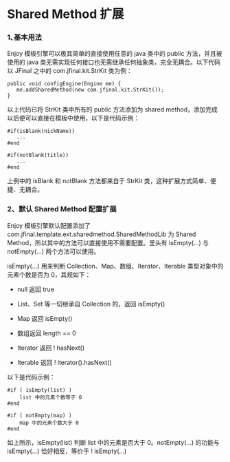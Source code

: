 # Shared Method 扩展

### 1､基本用法

Enjoy 模板引擎可以极其简单的直接使用任意的 java 类中的 public 方法，并且被使用的 java 类无需实现任何接口也无需继承任何抽象类，完全无耦合。以下代码以 JFinal 之中的 com.jfinal.kit.StrKit 类为例：

```
public void configEngine(Engine me) {
   me.addSharedMethod(new com.jfinal.kit.StrKit());
}
```

以上代码已将 StrKit 类中所有的 public 方法添加为 shared method，添加完成以后便可以直接在模板中使用，以下是代码示例：

```
#if(isBlank(nickName))
   ...
#end

#if(notBlank(title))
   ...
#end
```

上例中的 isBlank 和 notBlank 方法都来自于 StrKit 类，这种扩展方式简单、便捷、无耦合。

### 2、默认 Shared Method 配置扩展

Enjoy 模板引擎默认配置添加了 com.jfinal.template.ext.sharedmethod.SharedMethodLib 为 Shared Method，所以其中的方法可以直接使用不需要配置。里头有 isEmpty(...) 与 notEmpty(...) 两个方法可以使用。

isEmpty(...) 用来判断 Collection、Map、数组、Iterator、Iterable 类型对象中的元素个数是否为 0，其规如下：

- null 返回 true

- List、Set 等一切继承自 Collection 的，返回 isEmpty()

- Map 返回 isEmpty()

- 数组返回 length == 0

- Iterator 返回 ! hasNext()

- Iterable 返回 ! iterator().hasNext()

以下是代码示例：

```
#if ( isEmpty(list) )
    list 中的元素个数等于 0
#end

#if ( notEmpty(map) )
    map 中的元素个数大于 0
#end
```

如上所示，isEmpty(list) 判断 list 中的元素是否大于 0。notEmpty(...) 的功能与 isEmpty(...) 恰好相反，等价于 ! isEmpty(...)
